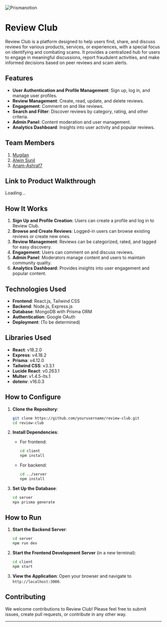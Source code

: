 
![Prismanotion](https://github.com/user-attachments/assets/4bf9b823-b709-49c1-8800-85734c12d340)

# Review Club

Review Club is a platform designed to help users find, share, and discuss reviews for various products, services, or experiences, with a special focus on identifying and combating scams. It provides a centralized hub for users to engage in meaningful discussions, report fraudulent activities, and make informed decisions based on peer reviews and scam alerts.

## Features

- **User Authentication and Profile Management**: Sign up, log in, and manage user profiles.
- **Review Management**: Create, read, update, and delete reviews.
- **Engagement**: Comment on and like reviews.
- **Search and Filter**: Discover reviews by category, rating, and other criteria.
- **Admin Panel**: Content moderation and user management.
- **Analytics Dashboard**: Insights into user activity and popular reviews.

## Team Members

1. [Mugilan](https://github.com/mugilankani)
2. [Alwin Sunil](https://github.com/AlwinSunil)
3. [Anam-Ashraf7](https://github.com/Anam-Ashraf7)

## Link to Product Walkthrough

Loading...

## How It Works

1. **Sign Up and Profile Creation**: Users can create a profile and log in to Review Club.
2. **Browse and Create Reviews**: Logged-in users can browse existing reviews or create new ones.
3. **Review Management**: Reviews can be categorized, rated, and tagged for easy discovery.
4. **Engagement**: Users can comment on and discuss reviews.
5. **Admin Panel**: Moderators manage content and users to maintain community quality.
6. **Analytics Dashboard**: Provides insights into user engagement and popular content.

## Technologies Used

- **Frontend**: React.js, Tailwind CSS
- **Backend**: Node.js, Express.js
- **Database**: MongoDB with Prisma ORM
- **Authentication**: Google OAuth
- **Deployment**: (To be determined)

## Libraries Used

- **React**: v18.2.0
- **Express**: v4.18.2
- **Prisma**: v4.12.0
- **Tailwind CSS**: v3.3.1
- **Lucide React**: v0.263.1
- **Multer**: v1.4.5-lts.1
- **dotenv**: v16.0.3

## How to Configure

1. **Clone the Repository**:
   ```bash
   git clone https://github.com/yourusername/review-club.git
   cd review-club
   ```

2. **Install Dependencies**:
   - For frontend:
     ```bash
     cd client
     npm install
     ```
   - For backend:
     ```bash
     cd ../server
     npm install
     ```

3. **Set Up the Database**:
   ```bash
   cd server
   npx prisma generate
   ```

## How to Run

1. **Start the Backend Server**:
   ```bash
   cd server
   npm run dev
   ```

2. **Start the Frontend Development Server** (in a new terminal):
   ```bash
   cd client
   npm start
   ```

3. **View the Application**: Open your browser and navigate to `http://localhost:3000`.

## Contributing

We welcome contributions to Review Club! Please feel free to submit issues, create pull requests, or contribute in any other way.

---
